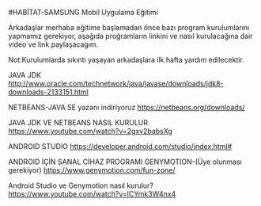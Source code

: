 #HABİTAT-SAMSUNG Mobil Uygulama Eğitimi

Arkadaşlar merhaba eğitime başlamadan önce bazı program kurulumlarını yapmamız gerekiyor, aşağıda proğramların linkini ve nasıl kurulacağına dair video ve link paylaşacagım.



Not:Kurulumlarda sıkıntı yaşayan arkadaşlara ilk hafta yardım edilecektir.

JAVA JDK
http://www.oracle.com/technetwork/java/javase/downloads/jdk8-downloads-2133151.html

NETBEANS-JAVA SE yazanı indiriyoruz
https://netbeans.org/downloads/

JAVA JDK VE NETBEANS NASIL KURULUR 
https://www.youtube.com/watch?v=2gxv2babsXg

ANDROID STUDIO
https://developer.android.com/studio/index.html#

ANDROID İÇİN SANAL CİHAZ PROGRAMI GENYMOTION-(Üye olunması gerekiyor)
https://www.genymotion.com/fun-zone/

Android Studio ve Genymotion nasıl kurulur?
https://www.youtube.com/watch?v=lCYmk3W4nx4


